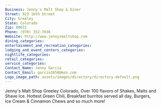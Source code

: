 ```yaml
---
Business: Jenny's Malt Shop & Diner
Street: 923 16th Street
City: Greeley
State: Colorado
Zip: 80631
Phone: (970) 352-7036
Website: http://www.jennysmaltshop.com
dining_categories: 
entertainment_and_recreation_categories: 
lodging_and_event_centers_categories: 
nightlife_categories: 
retail_categories: 
service_categories: 
Contact_Name: Jenny Garcia
Contact_Email: garcia1658@msn.com
Logo_image_path: assets/images/directory/directory-default.png
---
```

Jenny's Malt Shop Greeley Colorado, Over 100 flavors of Shakes, Malts and Shave Ice. Hottest Green Chili, Breakfast burritos served all day, Burgers, Ice Cream & Cinnamon Chews and so much more!
